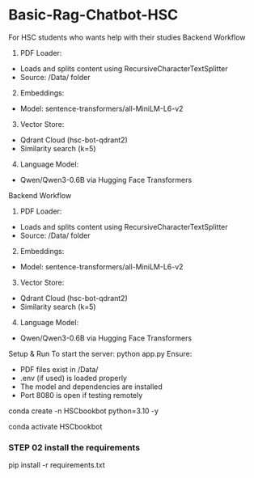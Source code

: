 
# Basic-Rag-Chatbot-HSC
For HSC students who wants help with their studies
Backend Workflow
1. PDF Loader:
- Loads and splits content using RecursiveCharacterTextSplitter
- Source: /Data/ folder
2. Embeddings:
- Model: sentence-transformers/all-MiniLM-L6-v2
3. Vector Store:
- Qdrant Cloud (hsc-bot-qdrant2)
- Similarity search (k=5)
4. Language Model:
- Qwen/Qwen3-0.6B via Hugging Face Transformers

Backend Workflow
1. PDF Loader:
- Loads and splits content using RecursiveCharacterTextSplitter
- Source: /Data/ folder
2. Embeddings:
- Model: sentence-transformers/all-MiniLM-L6-v2
3. Vector Store:
- Qdrant Cloud (hsc-bot-qdrant2)
- Similarity search (k=5)
4. Language Model:
- Qwen/Qwen3-0.6B via Hugging Face Transformers

Setup & Run
To start the server:
python app.py
Ensure:
- PDF files exist in /Data/
- .env (if used) is loaded properly
- The model and dependencies are installed
- Port 8080 is open if testing remotely



conda create -n HSCbookbot python=3.10 -y

conda activate HSCbookbot

### STEP 02 install the requirements

pip install -r requirements.txt
